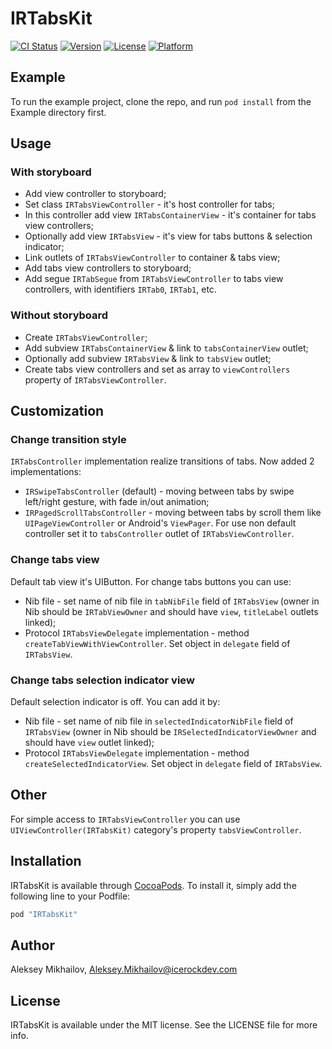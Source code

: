 # IRTabsKit

[![CI Status](http://img.shields.io/travis/Alex009/IRTabsKit.svg?style=flat)](https://travis-ci.org/Alex009/IRTabsKit)
[![Version](https://img.shields.io/cocoapods/v/IRTabsKit.svg?style=flat)](http://cocoapods.org/pods/IRTabsKit)
[![License](https://img.shields.io/cocoapods/l/IRTabsKit.svg?style=flat)](http://cocoapods.org/pods/IRTabsKit)
[![Platform](https://img.shields.io/cocoapods/p/IRTabsKit.svg?style=flat)](http://cocoapods.org/pods/IRTabsKit)

## Example

To run the example project, clone the repo, and run `pod install` from the Example directory first.

## Usage

### With storyboard

- Add view controller to storyboard;
- Set class `IRTabsViewController` - it's host controller for tabs;
- In this controller add view `IRTabsContainerView` - it's container for tabs view controllers;
- Optionally add view `IRTabsView` - it's view for tabs buttons & selection indicator;
- Link outlets of `IRTabsViewController` to container & tabs view;
- Add tabs view controllers to storyboard;
- Add segue `IRTabSegue` from `IRTabsViewController` to tabs view controllers, with identifiers `IRTab0`, `IRTab1`, etc.

### Without storyboard

- Create `IRTabsViewController`;
- Add subview `IRTabsContainerView` & link to `tabsContainerView` outlet;
- Optionally add subview `IRTabsView` & link to `tabsView` outlet;
- Create tabs view controllers and set as array to `viewControllers` property of `IRTabsViewController`.

## Customization

### Change transition style

`IRTabsController` implementation realize transitions of tabs. Now added 2 implementations:
- `IRSwipeTabsController` (default) - moving between tabs by swipe left/right gesture, with fade in/out animation;
- `IRPagedScrollTabsController` - moving between tabs by scroll them like `UIPageViewController` or Android's `ViewPager`.
For use non default controller set it to `tabsController` outlet of `IRTabsViewController`.

### Change tabs view

Default tab view it's UIButton. For change tabs buttons you can use:
- Nib file - set name of nib file in `tabNibFile` field of `IRTabsView` (owner in Nib should be `IRTabViewOwner` and should have `view`, `titleLabel` outlets linked);
- Protocol `IRTabsViewDelegate` implementation - method `createTabViewWithViewController`. Set object in `delegate` field of `IRTabsView`.

### Change tabs selection indicator view

Default selection indicator is off. You can add it by:
- Nib file - set name of nib file in `selectedIndicatorNibFile` field of `IRTabsView` (owner in Nib should be `IRSelectedIndicatorViewOwner` and should have `view` outlet linked);
- Protocol `IRTabsViewDelegate` implementation - method `createSelectedIndicatorView`. Set object in `delegate` field of `IRTabsView`.

## Other

For simple access to `IRTabsViewController` you can use `UIViewController(IRTabsKit)` category's property `tabsViewController`.

## Installation

IRTabsKit is available through [CocoaPods](http://cocoapods.org). To install
it, simply add the following line to your Podfile:

```ruby
pod "IRTabsKit"
```

## Author

Aleksey Mikhailov, Aleksey.Mikhailov@icerockdev.com

## License

IRTabsKit is available under the MIT license. See the LICENSE file for more info.
